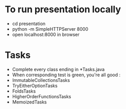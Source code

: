 # To run presentation locally
* cd presentation
* python -m SimpleHTTPServer 8000
* open localhost:8000 in browser

# Tasks
* Complete every class ending in *Tasks.java
* When corresponding test is green, you're all good :
* ImmutableCollectionsTasks
* TryEitherOptionTasks
* FoldsTasks
* HigherOrderFunctionsTasks
* MemoizedTasks
